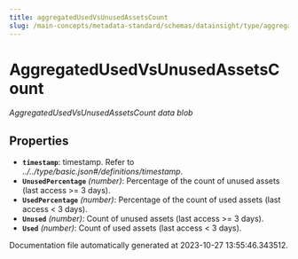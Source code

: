 ```yaml
---
title: aggregatedUsedVsUnusedAssetsCount
slug: /main-concepts/metadata-standard/schemas/datainsight/type/aggregatedusedvsunusedassetscount
---
```


# AggregatedUsedVsUnusedAssetsCount

*AggregatedUsedVsUnusedAssetsCount data blob*

## Properties

- **`timestamp`**: timestamp. Refer to *../../type/basic.json#/definitions/timestamp*.
- **`UnusedPercentage`** *(number)*: Percentage of the count of unused assets (last access >= 3 days).
- **`UsedPercentage`** *(number)*: Percentage of the count of used assets (last access < 3 days).
- **`Unused`** *(number)*: Count of unused assets (last access >= 3 days).
- **`Used`** *(number)*: Count of used assets (last access < 3 days).


Documentation file automatically generated at 2023-10-27 13:55:46.343512.

